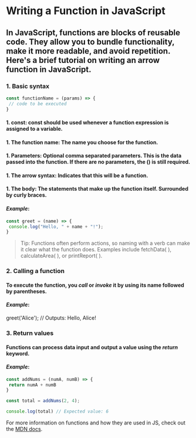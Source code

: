 # Writing a Function in JavaScript

## In JavaScript, functions are blocks of reusable code. They allow you to bundle functionality, make it more readable, and avoid repetition. Here's a brief tutorial on writing an arrow function in JavaScript.

### 1. Basic syntax

 ```javascript
 const functionName = (params) => {
  // code to be executed
}
```
#### 1. **const**: const should be used whenever a function expression is assigned to a variable.
#### 1. **The function name**: The name you choose for the function.
#### 1. **Parameters**: Optional comma separated parameters. This is the data passed into the function. If there are no parameters, the () is still required.
#### 1. **The arrow syntax**: Indicates that this will be a function.
#### 1. **The body**: The statements that make up the function itself. Surrounded by curly braces.

#### ***Example***:

```javascript
const greet = (name) => {
 console.log("Hello, " + name + "!");
}
```
>Tip: Functions often perform actions, so naming with a verb can make it clear what the function does. Examples include fetchData( ), calculateArea( ), or printReport( ). 

### 2. Calling a function

#### To execute the function, you *call* or *invoke* it by using its name followed by parentheses.

#### ***Example***:

greet('Alice'); // Outputs: Hello, Alice!

### 3. Return values

#### Functions can process data input and output a value using the *return* keyword.

#### ***Example***: 

 ```javascript
 const addNums = (numA, numB) => {
  return numA + numB
 }
```
```javascript
const total = addNums(2, 4);

console.log(total) // Expected value: 6
```

For more information on functions and how they are used in JS, check out the [MDN docs](https://developer.mozilla.org/en-US/docs/Web/JavaScript/Guide/Functions).
